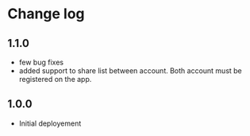# Change log

## 1.1.0
- few bug fixes
- added support to share list between account. Both account must be registered on the app.

## 1.0.0
- Initial deployement
